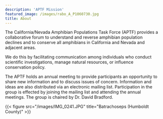 ```yaml
---
description: 'APTF Mission'
featured_image: /images/rabo_A_P1060730.jpg
title: About
---
```


The California/Nevada Amphibian Populations Task Force (APTF) provides a collaborative forum to understand and reverse amphibian population declines and to conserve all amphibians in California and Nevada and adjacent areas. 

We do this by facilitating communication among individuals who conduct scientific investigations, manage natural resources, or influence conservation policy. 

The APTF holds an annual meeting to provide participants an opportunity to share new information and to discuss issues of concern. Information and ideas are also distributed via an electronic mailing list. Participation in the group is effected by joining the mailing list and attending the annual meetings. The group is chaired by Dr. David Bradford.

{{< figure src="/images/IMG_0241.JPG" title="Batrachoseps (Humboldt County)" >}}

